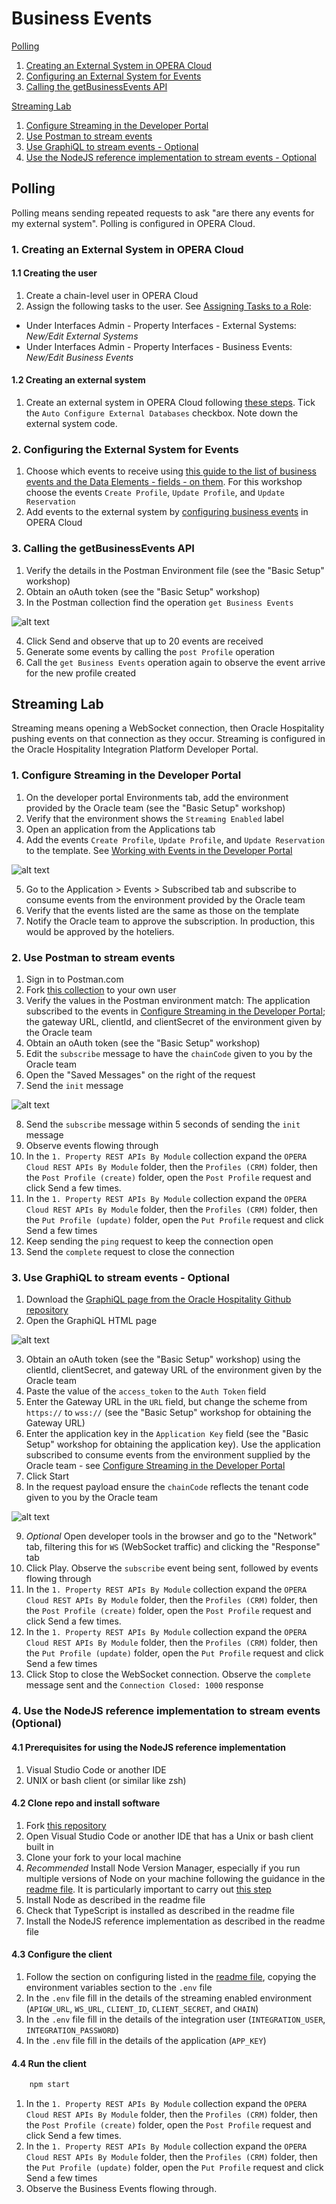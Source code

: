 # Business Events

[Polling](#polling)

1. [Creating an External System in OPERA Cloud](#1-creating-an-external-system-in-opera-cloud)
2. [Configuring an External System for Events](#2-configuring-the-external-system-for-events)
3. [Calling the getBusinessEvents API](#3-calling-the-getbusinessevents-api)

[Streaming Lab](#streaming-lab)

1. [Configure Streaming in the Developer Portal](#1-configure-streaming-in-the-developer-portal)
2. [Use Postman to stream events](#2-use-postman-to-stream-events)
3. [Use GraphiQL to stream events - Optional](#3-use-graphiql-to-stream-events---optional)
4. [Use the NodeJS reference implementation to stream events - Optional](#4-use-the-nodejs-reference-implementation-to-stream-events-optional)

## Polling

Polling means sending repeated requests to ask "are there any events for my external system".  Polling is configured in OPERA Cloud.

### 1. Creating an External System in OPERA Cloud

#### 1.1 Creating the user

1. Create a chain-level user in OPERA Cloud
2. Assign the following tasks to the user.  See [Assigning Tasks to a Role](https://docs.oracle.com/search/?q=Assigning+Tasks+to+a+Role&category=industries&product=en%2Findustries%2Fhospitality):

* Under Interfaces Admin - Property Interfaces - External Systems: _New/Edit External Systems_
* Under Interfaces Admin - Property Interfaces - Business Events: _New/Edit Business Events_

#### 1.2 Creating an external system

1. Create an external system in OPERA Cloud following [these steps](https://docs.oracle.com/search/?q=Configuring%20External%20Systems&pg=1&size=10&product=en%2Findustries%2Fhospitality&category=en%2Findustries&showfirstpage=true&lang=en). Tick the `Auto Configure External Databases` checkbox. Note down the external system code.

### 2. Configuring the External System for Events

1. Choose which events to receive using [this guide to the list of business events and the Data Elements - fields - on them](https://docs.oracle.com/cd/E98457_01/opera_5_6_core_help/PDFs/Business%20Events%20Data%20Elements_5%200.pdf).  For this workshop choose the events `Create Profile`, `Update Profile`, and `Update Reservation`
2. Add events to the external system by [configuring business events](https://docs.oracle.com/search/?q=Configuring%20External%20Systems&pg=1&size=10&product=en%2Findustries%2Fhospitality&category=en%2Findustries&showfirstpage=true&lang=en) in OPERA Cloud

### 3. Calling the getBusinessEvents API

1. Verify the details in the Postman Environment file (see the "Basic Setup" workshop)
2. Obtain an oAuth token (see the "Basic Setup" workshop)
3. In the Postman collection find the operation `get Business Events`

![alt text](images/business_events_polling_3_3.png "Searching for get business events in the Postman collections")

4. Click Send and observe that up to 20 events are received
5. Generate some events by calling the `post Profile` operation
6. Call the `get Business Events` operation again to observe the event arrive for the new profile created

## Streaming Lab

Streaming means opening a WebSocket connection, then Oracle Hospitality pushing events on that connection as they occur.  Streaming is configured in the Oracle Hospitality Integration Platform Developer Portal.

### 1. Configure Streaming in the Developer Portal

1. On the developer portal Environments tab, add the environment provided by the Oracle team (see the "Basic Setup" workshop)
2. Verify that the environment shows the `Streaming Enabled` label
3. Open an application from the Applications tab
4. Add the events `Create Profile`, `Update Profile`, and `Update Reservation` to the template.  See [Working with Events in the Developer Portal](https://docs.oracle.com/en/industries/hospitality/integration-platform/ohipu/c_streaming_api.htm#OHIPU-WorkingWithEventsInTheDeveloperPort-0BDD2493)

![alt text](images/business_events_streaming_1_4.png "Adding events to the template on an application in the Oracle Hospitality Integration Platform developer portal")

5. Go to the Application > Events > Subscribed tab and subscribe to consume events from the environment provided by the Oracle team
6. Verify that the events listed are the same as those on the template
7. Notify the Oracle team to approve the subscription.  In production, this would be approved by the hoteliers.

### 2. Use Postman to stream events

1. Sign in to Postman.com
2. Fork [this collection](https://www.postman.com/hospitalityapis/workspace/oracle-hospitality-apis/collection/64e77a3c0d2905380767b08e) to your own user
3. Verify the values in the Postman environment match: The application subscribed to the events in [Configure Streaming in the Developer Portal](#1-configure-streaming-in-the-developer-portal); the gateway URL, clientId, and clientSecret of the environment given by the Oracle team
4. Obtain an oAuth token (see the "Basic Setup" workshop)
5. Edit the `subscribe` message to have the `chainCode` given to you by the Oracle team
6. Open the "Saved Messages" on the right of the request
7. Send the `init` message

![alt text](images/business_events_streaming_3_7.png "Screenshot of Postman sample for Streaming Business Events")

8. Send the `subscribe` message within 5 seconds of sending the `init` message
9. Observe events flowing through
10. In the `1. Property REST APIs By Module` collection expand the `OPERA Cloud REST APIs By Module` folder, then the `Profiles (CRM)` folder, then the `Post Profile (create)` folder, open the `Post Profile` request and click Send a few times.
11. In the `1. Property REST APIs By Module` collection expand the `OPERA Cloud REST APIs By Module` folder, then the `Profiles (CRM)` folder, then the `Put Profile (update)` folder, open the `Put Profile` request and click Send a few times
12. Keep sending the `ping` request to keep the connection open
13. Send the `complete` request to close the connection

### 3. Use GraphiQL to stream events - Optional

1. Download the [GraphiQL page from the Oracle Hospitality Github repository](https://github.com/oracle/hospitality-api-docs/blob/main/graphql/graphiql.html)
2. Open the GraphiQL HTML page

![alt text](images/business_events_streaming_2_2.png "Screenshot of the GraphiQL page")

3. Obtain an oAuth token (see the "Basic Setup" workshop) using the clientId, clientSecret, and gateway URL of the environment given by the Oracle team
4. Paste the value of the `access_token` to the `Auth Token` field
5. Enter the Gateway URL in the `URL` field, but change the scheme from `https://` to `wss://`  (see the "Basic Setup" workshop for obtaining the Gateway URL)
6. Enter the application key in the `Application Key` field  (see the "Basic Setup" workshop for obtaining the application key).  Use the application subscribed to consume events from the environment supplied by the Oracle team - see [Configure Streaming in the Developer Portal](#1-configure-streaming-in-the-developer-portal)
7. Click Start
8. In the request payload ensure the `chainCode` reflects the tenant code given to you by the Oracle team

![alt text](images/business_events_streaming_2_8.png "Screenshot of the GraphiQL page after authentication showing the subscribe message")

9. _Optional_ Open developer tools in the browser and go to the "Network" tab, filtering this for `WS` (WebSocket traffic) and clicking the "Response" tab
10. Click Play.  Observe the `subscribe` event being sent, followed by events flowing through
11. In the `1. Property REST APIs By Module` collection expand the `OPERA Cloud REST APIs By Module` folder, then the `Profiles (CRM)` folder, then the `Post Profile (create)` folder, open the `Post Profile` request and click Send a few times.
12. In the `1. Property REST APIs By Module` collection expand the `OPERA Cloud REST APIs By Module` folder, then the `Profiles (CRM)` folder, then the `Put Profile (update)` folder, open the `Put Profile` request and click Send a few times
13. Click Stop to close the WebSocket connection.  Observe the `complete` message sent and the `Connection Closed: 1000` response

### 4. Use the NodeJS reference implementation to stream events (Optional)

#### 4.1 Prerequisites for using the NodeJS reference implementation

1. Visual Studio Code or another IDE
2. UNIX or bash client (or similar like zsh)

#### 4.2 Clone repo and install software

1. Fork [this repository](https://github.com/luisweir/streaming-client)
2. Open Visual Studio Code or another IDE that has a Unix or bash client built in
3. Clone your fork to your local machine
4. _Recommended_ Install Node Version Manager, especially if you run multiple versions of Node on your machine following the guidance in the [readme file](https://github.com/luisweir/streaming-client/blob/main/README.md).  It is particularly important to carry out [this step](https://github.com/nvm-sh/nvm#nvmrc)
5. Install Node as described in the readme file
6. Check that TypeScript is installed as described in the readme file
7. Install the NodeJS reference implementation as described in the readme file

#### 4.3 Configure the client

1. Follow the section on configuring listed in the [readme file](https://github.com/luisweir/streaming-client/blob/main/README.md), copying the environment variables section to the `.env` file
2. In the `.env` file fill in the details of the streaming enabled environment (`APIGW_URL`, `WS_URL`, `CLIENT_ID`, `CLIENT_SECRET`, and `CHAIN`)
3. In the `.env` file fill in the details of the integration user (`INTEGRATION_USER`, `INTEGRATION_PASSWORD`)
4. In the `.env` file fill in the details of the application (`APP_KEY`)

#### 4.4 Run the client

```bash
    npm start
```

1. In the `1. Property REST APIs By Module` collection expand the `OPERA Cloud REST APIs By Module` folder, then the `Profiles (CRM)` folder, then the `Post Profile (create)` folder, open the `Post Profile` request and click Send a few times.
2. In the `1. Property REST APIs By Module` collection expand the `OPERA Cloud REST APIs By Module` folder, then the `Profiles (CRM)` folder, then the `Put Profile (update)` folder, open the `Put Profile` request and click Send a few times
3. Observe the Business Events flowing through.
